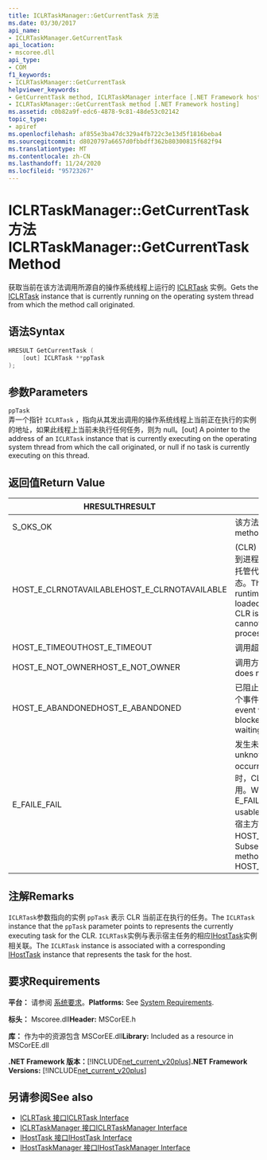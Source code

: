 ```yaml
---
title: ICLRTaskManager::GetCurrentTask 方法
ms.date: 03/30/2017
api_name:
- ICLRTaskManager.GetCurrentTask
api_location:
- mscoree.dll
api_type:
- COM
f1_keywords:
- ICLRTaskManager::GetCurrentTask
helpviewer_keywords:
- GetCurrentTask method, ICLRTaskManager interface [.NET Framework hosting]
- ICLRTaskManager::GetCurrentTask method [.NET Framework hosting]
ms.assetid: c0b82a9f-edc6-4878-9c81-48de53c02142
topic_type:
- apiref
ms.openlocfilehash: af855e3ba47dc329a4fb722c3e13d5f1816beba4
ms.sourcegitcommit: d8020797a6657d0fbbdff362b80300815f682f94
ms.translationtype: MT
ms.contentlocale: zh-CN
ms.lasthandoff: 11/24/2020
ms.locfileid: "95723267"
---
```

# <a name="iclrtaskmanagergetcurrenttask-method"></a><span data-ttu-id="f3862-102">ICLRTaskManager::GetCurrentTask 方法</span><span class="sxs-lookup"><span data-stu-id="f3862-102">ICLRTaskManager::GetCurrentTask Method</span></span>

<span data-ttu-id="f3862-103">获取当前在该方法调用所源自的操作系统线程上运行的 [ICLRTask](iclrtask-interface.md) 实例。</span><span class="sxs-lookup"><span data-stu-id="f3862-103">Gets the [ICLRTask](iclrtask-interface.md) instance that is currently running on the operating system thread from which the method call originated.</span></span>  
  
## <a name="syntax"></a><span data-ttu-id="f3862-104">语法</span><span class="sxs-lookup"><span data-stu-id="f3862-104">Syntax</span></span>  
  
```cpp  
HRESULT GetCurrentTask (  
    [out] ICLRTask **ppTask  
);  
```  
  
## <a name="parameters"></a><span data-ttu-id="f3862-105">参数</span><span class="sxs-lookup"><span data-stu-id="f3862-105">Parameters</span></span>  

 `ppTask`  
 <span data-ttu-id="f3862-106">弄一个指针 `ICLRTask` ，指向从其发出调用的操作系统线程上当前正在执行的实例的地址，如果此线程上当前未执行任何任务，则为 null。</span><span class="sxs-lookup"><span data-stu-id="f3862-106">[out] A pointer to the address of an `ICLRTask` instance that is currently executing on the operating system thread from which the call originated, or null if no task is currently executing on this thread.</span></span>  
  
## <a name="return-value"></a><span data-ttu-id="f3862-107">返回值</span><span class="sxs-lookup"><span data-stu-id="f3862-107">Return Value</span></span>  
  
|<span data-ttu-id="f3862-108">HRESULT</span><span class="sxs-lookup"><span data-stu-id="f3862-108">HRESULT</span></span>|<span data-ttu-id="f3862-109">说明</span><span class="sxs-lookup"><span data-stu-id="f3862-109">Description</span></span>|  
|-------------|-----------------|  
|<span data-ttu-id="f3862-110">S_OK</span><span class="sxs-lookup"><span data-stu-id="f3862-110">S_OK</span></span>|<span data-ttu-id="f3862-111">该方法已成功返回。</span><span class="sxs-lookup"><span data-stu-id="f3862-111">The method returned successfully.</span></span>|  
|<span data-ttu-id="f3862-112">HOST_E_CLRNOTAVAILABLE</span><span class="sxs-lookup"><span data-stu-id="f3862-112">HOST_E_CLRNOTAVAILABLE</span></span>|<span data-ttu-id="f3862-113"> (CLR) 的公共语言运行时未加载到进程中，或 CLR 处于无法运行托管代码或成功处理调用的状态。</span><span class="sxs-lookup"><span data-stu-id="f3862-113">The common language runtime (CLR) has not been loaded into a process, or the CLR is in a state in which it cannot run managed code or process the call successfully.</span></span>|  
|<span data-ttu-id="f3862-114">HOST_E_TIMEOUT</span><span class="sxs-lookup"><span data-stu-id="f3862-114">HOST_E_TIMEOUT</span></span>|<span data-ttu-id="f3862-115">调用超时。</span><span class="sxs-lookup"><span data-stu-id="f3862-115">The call timed out.</span></span>|  
|<span data-ttu-id="f3862-116">HOST_E_NOT_OWNER</span><span class="sxs-lookup"><span data-stu-id="f3862-116">HOST_E_NOT_OWNER</span></span>|<span data-ttu-id="f3862-117">调用方不拥有该锁。</span><span class="sxs-lookup"><span data-stu-id="f3862-117">The caller does not own the lock.</span></span>|  
|<span data-ttu-id="f3862-118">HOST_E_ABANDONED</span><span class="sxs-lookup"><span data-stu-id="f3862-118">HOST_E_ABANDONED</span></span>|<span data-ttu-id="f3862-119">已阻止的线程或纤程正在等待某个事件时，该事件被取消。</span><span class="sxs-lookup"><span data-stu-id="f3862-119">An event was canceled while a blocked thread or fiber was waiting on it.</span></span>|  
|<span data-ttu-id="f3862-120">E_FAIL</span><span class="sxs-lookup"><span data-stu-id="f3862-120">E_FAIL</span></span>|<span data-ttu-id="f3862-121">发生未知的灾难性故障。</span><span class="sxs-lookup"><span data-stu-id="f3862-121">An unknown catastrophic failure occurred.</span></span> <span data-ttu-id="f3862-122">当方法返回 E_FAIL 时，CLR 在该进程内将不再可用。</span><span class="sxs-lookup"><span data-stu-id="f3862-122">When a method returns E_FAIL, the CLR is no longer usable within the process.</span></span> <span data-ttu-id="f3862-123">对宿主方法的后续调用会返回 HOST_E_CLRNOTAVAILABLE。</span><span class="sxs-lookup"><span data-stu-id="f3862-123">Subsequent calls to hosting methods return HOST_E_CLRNOTAVAILABLE.</span></span>|  
  
## <a name="remarks"></a><span data-ttu-id="f3862-124">注解</span><span class="sxs-lookup"><span data-stu-id="f3862-124">Remarks</span></span>  

 <span data-ttu-id="f3862-125">`ICLRTask`参数指向的实例 `ppTask` 表示 CLR 当前正在执行的任务。</span><span class="sxs-lookup"><span data-stu-id="f3862-125">The `ICLRTask` instance that the `ppTask` parameter points to represents the currently executing task for the CLR.</span></span> <span data-ttu-id="f3862-126">`ICLRTask`实例与表示宿主任务的相应[IHostTask](ihosttask-interface.md)实例相关联。</span><span class="sxs-lookup"><span data-stu-id="f3862-126">The `ICLRTask` instance is associated with a corresponding [IHostTask](ihosttask-interface.md) instance that represents the task for the host.</span></span>  
  
## <a name="requirements"></a><span data-ttu-id="f3862-127">要求</span><span class="sxs-lookup"><span data-stu-id="f3862-127">Requirements</span></span>  

 <span data-ttu-id="f3862-128">**平台：** 请参阅 [系统要求](../../get-started/system-requirements.md)。</span><span class="sxs-lookup"><span data-stu-id="f3862-128">**Platforms:** See [System Requirements](../../get-started/system-requirements.md).</span></span>  
  
 <span data-ttu-id="f3862-129">**标头：** Mscoree.dll</span><span class="sxs-lookup"><span data-stu-id="f3862-129">**Header:** MSCorEE.h</span></span>  
  
 <span data-ttu-id="f3862-130">**库：** 作为中的资源包含 MSCorEE.dll</span><span class="sxs-lookup"><span data-stu-id="f3862-130">**Library:** Included as a resource in MSCorEE.dll</span></span>  
  
 <span data-ttu-id="f3862-131">**.NET Framework 版本：**[!INCLUDE[net_current_v20plus](../../../../includes/net-current-v20plus-md.md)]</span><span class="sxs-lookup"><span data-stu-id="f3862-131">**.NET Framework Versions:** [!INCLUDE[net_current_v20plus](../../../../includes/net-current-v20plus-md.md)]</span></span>  
  
## <a name="see-also"></a><span data-ttu-id="f3862-132">另请参阅</span><span class="sxs-lookup"><span data-stu-id="f3862-132">See also</span></span>

- [<span data-ttu-id="f3862-133">ICLRTask 接口</span><span class="sxs-lookup"><span data-stu-id="f3862-133">ICLRTask Interface</span></span>](iclrtask-interface.md)
- [<span data-ttu-id="f3862-134">ICLRTaskManager 接口</span><span class="sxs-lookup"><span data-stu-id="f3862-134">ICLRTaskManager Interface</span></span>](iclrtaskmanager-interface.md)
- [<span data-ttu-id="f3862-135">IHostTask 接口</span><span class="sxs-lookup"><span data-stu-id="f3862-135">IHostTask Interface</span></span>](ihosttask-interface.md)
- [<span data-ttu-id="f3862-136">IHostTaskManager 接口</span><span class="sxs-lookup"><span data-stu-id="f3862-136">IHostTaskManager Interface</span></span>](ihosttaskmanager-interface.md)

